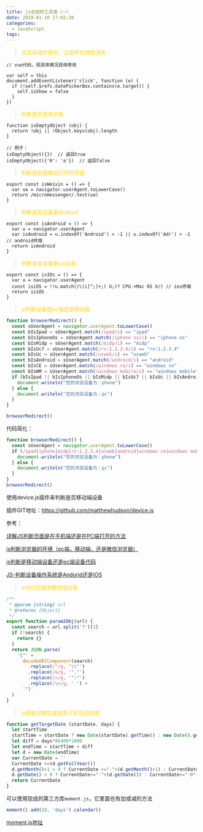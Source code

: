 ```yaml
---
title: js总结的工具类（一）
date: 2019-01-10 17:02:38
categories:
  - JavaScript
tags: 
---
```


> <font color="gold">点击非组件部分，让组件的弹框消失</font>

```
// vue代码，视具体情况具体修改

var self = this
document.addEventListener('click', function (e) {
  if (!self.$refs.datePickerBox.contains(e.target)) {
    self.isShow = false
  }
})

```

> <font color="gold">判断是否是空对象</font>

```
function isEmptyObject (obj) {
  return !obj || !Object.keys(obj).length
}

// 例子：
isEmptyObject({})  // 返回true
isEmptyObject({'0': 'a'})  // 返回false
```

> <font color="gold">判断是否是微信打开的页面</font>
```
export const isWeixin = () => {
  var ua = navigator.userAgent.toLowerCase()
  return /micromessenger/.test(ua)
}
```

> <font color="gold">判断是否设备是Android</font>
```
export const isAndroid = () => {
  var u = navigator.userAgent
  var isAndroid = u.indexOf('Android') > -1 || u.indexOf('Adr') > -1  // android终端
  return isAndroid
}
```

> <font color="gold">判断是否设备是ios设备</font>
```
export const isIOs = () => {
  var u = navigator.userAgent
  const isiOS = !!u.match(/\(i[^;]+;( U;)? CPU.+Mac OS X/) // ios终端
  return isiOS
}
```

> <font color="gold">js判断设备是pc端还是移动端</font>
```js
function browserRedirect() {
  const sUserAgent = navigator.userAgent.toLowerCase()
  const bIsIpad = sUserAgent.match(/ipad/i) == "ipad"
  const bIsIphoneOs = sUserAgent.match(/iphone os/i) == "iphone os"
  const bIsMidp = sUserAgent.match(/midp/i) == "midp"
  const bIsUc7 = sUserAgent.match(/rv:1.2.3.4/i) == "rv:1.2.3.4"
  const bIsUc = sUserAgent.match(/ucweb/i) == "ucweb"
  const bIsAndroid = sUserAgent.match(/android/i) == "android"
  const bIsCE = sUserAgent.match(/windows ce/i) == "windows ce"
  const bIsWM = sUserAgent.match(/windows mobile/i) == "windows mobile"
  if (bIsIpad || bIsIphoneOs || bIsMidp || bIsUc7 || bIsUc || bIsAndroid || bIsCE || bIsWM) {
    document.writeln("您的浏览设备为：phone")
  } else {
    document.writeln("您的浏览设备为：pc")
  }
}

browserRedirect()
```
代码简化：
```js
function browserRedirect() {
  const sUserAgent = navigator.userAgent.toLowerCase()
  if (/ipad|iphone|midp|rv:1.2.3.4|ucweb|android|windows ce|windows mobile/.test(sUserAgent)) {
    document.writeln("您的浏览设备为：phone")
  } else {
    document.writeln("您的浏览设备为：pc")
  }
}
browserRedirect()
```
使用device.js插件来判断是否移动端设备

插件GIT地址：https://github.com/matthewhudson/device.js

参考：

[详解JS判断页面是在手机端还是在PC端打开的方法](https://www.jb51.net/article/160272.htm)

[js判断浏览器的环境（pc端，移动端，还是微信浏览器）](https://www.jb51.net/article/178066.htm)

[js判断是移动端设备还是pc端设备代码](https://www.51xuediannao.com/javascript/jspdsyddsbhspcdsbdm_996.html)

[JS-判断设备操作系统是Andorid还是IOS](https://blog.csdn.net/wang704987562/article/details/85227319)

> <font color="gold">url的?后面参数转成对象</font>
```js
/**
 * @param {string} url
 * @returns {Object}
 */
export function param2Obj(url) {
  const search = url.split('?')[1]
  if (!search) {
    return {}
  }
  return JSON.parse(
    '{"' +
      decodeURIComponent(search)
        .replace(/"/g, '\\"')
        .replace(/&/g, '","')
        .replace(/=/g, '":"')
        .replace(/\+/g, ' ') +
      '"}'
  )
}
```

> <font color="gold">js获取日期加或减多少天后的日期</font>
```js
function getTargetDate (startDate, days) {
  let startTime
  startTime = startDate ? new Date(startDate).getTime() : new Date().getTime()
  let diff = days*86400*1000
  let endTime = startTime + diff
  let d = new Date(endTime)
  var CurrentDate = ''
  CurrentDate +=(d.getFullYear())
  d.getMonth()+1 > 9 ? CurrentDate +="-"+(d.getMonth()+1) : CurrentDate +="-0"+(d.getMonth()+1)
  d.getDate() > 9 ? CurrentDate+="-"+(d.getDate()) : CurrentDate+="-0"+(d.getDate())
  return CurrentDate
}
```
可以使用现成的第三方库<code>moment.js</code>，它里面也有加或减的方法
```js
moment().add(10, 'days').calendar()
```

[moment.js地址](http://momentjs.cn/)
